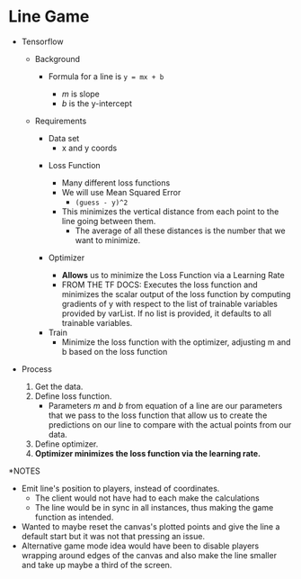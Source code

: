 # Line Game

- Tensorflow

  - Background

    - Formula for a line is `y = mx + b`

      - _m_ is slope
      - _b_ is the y-intercept

  * Requirements

    - Data set
      - x and y coords

    * Loss Function

      - Many different loss functions
      - We will use Mean Squared Error
        - `(guess - y)^2`
      - This minimizes the vertical distance from each point to the line going between them.
        - The average of all these distances is the number that we want to minimize.

    * Optimizer
      - **Allows** us to minimize the Loss Function via a Learning Rate
      - FROM THE TF DOCS: Executes the loss function and minimizes the scalar output of the loss function by computing gradients of y with respect to the list of trainable variables provided by varList. If no list is provided, it defaults to all trainable variables.

    - Train
      - Minimize the loss function with the optimizer, adjusting m and b based on the loss function

- Process

  1.  Get the data.
  2.  Define loss function.
      - Parameters _m_ and _b_ from equation of a line are our parameters that we pass to the loss function that allow us to create the predictions on our line to compare with the actual points from our data.
  3.  Define optimizer.
  4.  **Optimizer minimizes the loss function via the learning rate.**

\*NOTES

- Emit line's position to players, instead of coordinates.
  - The client would not have had to each make the calculations
  - The line would be in sync in all instances, thus making the game function as intended.
- Wanted to maybe reset the canvas's plotted points and give the line a default start but it was not that pressing an issue.
- Alternative game mode idea would have been to disable players wrapping around edges of the canvas and also make the line smaller and take up maybe a third of the screen.
